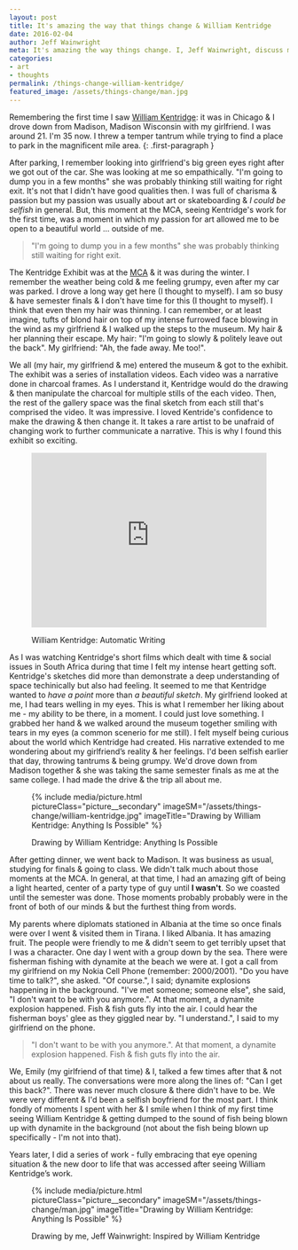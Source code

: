 ```yaml
---
layout: post
title: It's amazing the way that things change & William Kentridge
date: 2016-02-04
author: Jeff Wainwright
meta: It's amazing the way things change. I, Jeff Wainwright, discuss myself & the first time I saw a William Kentridge exhibit
categories:
- art
- thoughts
permalink: /things-change-william-kentridge/
featured_image: /assets/things-change/man.jpg
---
```


Remembering the first time I saw [William Kentridge](//en.wikipedia.org/wiki/William_Kentridge): it was in Chicago & I drove down from Madison, Madison Wisconsin with my girlfriend. I was around 21. I'm 35 now. I threw a temper tantrum while trying to find a place to park in the magnificent mile area.
{: .first-paragraph }

After parking, I remember looking into girlfriend's big green eyes right after we got out of the car. She was looking at me so empathically. "I'm going to dump you in a few months" she was probably thinking still waiting for right exit. It's not that I didn't have good qualities then. I was full of charisma & passion but my passion was usually about art or skateboarding & _I could be selfish_ in general. But, this moment at the MCA, seeing Kentridge's work for the first time, was a moment in which my passion for art allowed me to be open to a beautiful world ... outside of me.

> "I'm going to dump you in a few months" she was probably thinking still waiting for right exit.

The Kentridge Exhibit was at the [MCA](//mcachicago.org/Home) & it was during the winter. I remember the weather being cold & me feeling grumpy, even after my car was parked. I drove a long way get here (I thought to myself). I am so busy & have semester finals & I don't have time for this (I thought to myself). I think that even then my hair was thinning. I can remember, or at least imagine, tufts of blond hair on top of my intense furrowed face blowing in the wind as my girlfriend & I walked up the steps to the museum. My hair & her planning their escape. My hair: "I'm going to slowly & politely leave out the back". My girlfriend: "Ah, the fade away. Me too!".

We all (my hair, my girlfriend & me) entered the museum & got to the exhibit. The exhibit was a series of installation videos. Each video was a narrative done in charcoal frames. As I understand it, Kentridge would do the drawing & then manipulate the charcoal for multiple stills of the each video. Then, the rest of the gallery space was the final sketch from each still that's comprised the video. It was impressive. I loved Kentride's confidence to make the drawing & then change it. It takes a rare artist to be unafraid of changing work to further communicate a narrative. This is why I found this exhibit so exciting.

<figure class="figure figure--full">
<iframe style="height: auto; min-height: 315px; width: 100%;" src="https://www.youtube.com/embed/OmvK7A84dlk" frameborder="0" allowfullscreen></iframe>
	<figcaption class="figure__caption">
		<p>William Kentridge: Automatic Writing</p>
	</figcaption>
</figure>

As I was watching Kentridge's short films which dealt with time & social issues in South Africa during that time I felt my intense heart getting soft. Kentridge's sketches did more than demonstrate a deep understanding of space techinically but also had feeling. It seemed to me that Kentridge wanted to _have a point_ more than _a beautiful sketch_. My girlfriend looked at me, I had tears welling in my eyes. This is what I remember her liking about me - my ability to be there, in a moment. I could just love something. I grabbed her hand & we walked around the museum together smiling with tears in my eyes (a common scenerio for me still). I felt myself being curious about the world which Kentridge had created. His narrative extended to me wondering about my girlfriend’s reality & her feelings. I'd been selfish earlier that day, throwing tantrums & being grumpy. We'd drove down from Madison together & she was taking the same semester finals as me at the same college. I had made the drive & the trip all about me.

<figure class="figure figure--full">
{% include media/picture.html pictureClass="picture__secondary" imageSM="/assets/things-change/william-kentridge.jpg" imageTitle="Drawing by William Kentridge: Anything Is Possible" %}
	<figcaption class="figure__caption">
		<p>Drawing by William Kentridge: Anything Is Possible</p>
	</figcaption>
</figure>

After getting dinner, we went back to Madison. It was business as usual, studying for finals & going to class. We didn't talk much about those moments at the MCA. In general, at that time, I had an amazing gift of being a light hearted, center of a party type of guy until **I wasn't**. So we coasted until the semester was done. Those moments probably probably were in the front of both of our minds & but the furthest thing from words.

My parents where diplomats stationed in Albania at the time so once finals were over I went & visited them in Tirana. I liked Albania. It has amazing fruit. The people were friendly to me & didn't seem to get terribly upset that I was a character. One day I went with a group down by the sea. There were fisherman fishing with dynamite at the beach we were at. I got a call from my girlfriend on my Nokia Cell Phone (remember: 2000/2001). "Do you have time to talk?", she asked. "Of course.", I said; dynamite explosions happening in the background. "I've met someone; someone else", she said, "I don't want to be with you anymore.". At that moment, a dynamite explosion happened. Fish & fish guts fly into the air. I could hear the fisherman boys' glee as they giggled near by. "I understand.", I said to my girlfriend on the phone.

>"I don't want to be with you anymore.". At that moment, a dynamite explosion happened. Fish & fish guts fly into the air.

We, Emily (my girlfriend of that time) & I, talked a few times after that & not about us really. The conversations were more along the lines of: "Can I get this back?". There was never much closure & there didn't have to be. We were very different & I'd been a selfish boyfriend for the most part. I think fondly of moments I spent with her & I smile when I think of my first time seeing William Kentridge & getting dumped to the sound of fish being blown up with dynamite in the background (not about the fish being blown up specifically - I'm not into that).

Years later, I did a series of work - fully embracing that eye opening situation & the new door to life that was accessed after seeing William Kentridge’s work.

<figure class="figure figure--full">
{% include media/picture.html pictureClass="picture__secondary" imageSM="/assets/things-change/man.jpg" imageTitle="Drawing by William Kentridge: Anything Is Possible" %}
	<figcaption class="figure__caption">
		<p>Drawing by me, Jeff Wainwright: Inspired by William Kentridge</p>
	</figcaption>
</figure>





